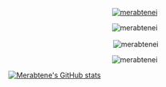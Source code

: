 <p align="center">
    <a href="https://github.com/ryo-ma/github-profile-trophy">
        <img src="https://github-profile-trophy.vercel.app/?username=merabtenei&theme=onedark&no-bg=true&no-frame=true&column=4" alt="merabtenei"/>
    </a>
</p>

<p align="center"><img align="center" src="https://github-readme-stats.vercel.app/api/top-langs/?username=merabtenei&layout=compact&hide_border=true&bg_color=00000000&theme=onedark&langs_count=10" alt="merabtenei" /></p>

<p align="center">&nbsp;<img align="center" src="https://github-readme-stats.vercel.app/api?username=merabtenei&show_icons=true&hide_border=true&bg_color=00000000&theme=onedark" alt="merabtenei" /></p>

<p align="center"><img align="center" src="https://github-readme-streak-stats.herokuapp.com/?user=merabtenei&theme=onedark&hide_border=true&background=00000000" alt="merabtenei" /></p>

[![Merabtene's GitHub stats](https://github-readme-stats.vercel.app/api?username=merabtenei&show_icons=true&theme=transparent)](https://github.com/anuraghazra/github-readme-stats)
